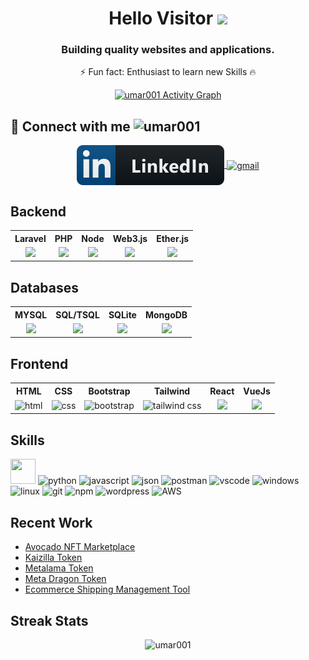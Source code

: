 
<h1 align="center">
  Hello Visitor
  <img src="https://media.giphy.com/media/hvRJCLFzcasrR4ia7z/giphy.gif" width="30">
</h1>

<h3 align="center">Building quality websites and applications. </h3>

<!-- <p align="center"> 💼 Working at <a href="https://leadconcept.com/">LEADconcept Solution Leaders</a> </p>  -->
<p align="center"> ⚡ Fun fact: Enthusiast to learn new Skills 🔥 </p>

<p align="center">
  <a href="https://github-readme-stats-sigma-five.vercel.app/api/top-langs/?username=umar001&theme=radical&langs_count=10&layout=compact"><img alt="umar001 Activity Graph" src="https://github-readme-stats-sigma-five.vercel.app/api/top-langs/?username=umar001&theme=radical&langs_count=10&layout=compact"></a>
 </p>
 
 <h2>🔌 Connect with me <img src="https://komarev.com/ghpvc/?username=umar001&color=green" alt="umar001" /> </h2>
 
 <p align="center">
  <a href="https://www.linkedin.com/in/umar-naveed-10540a175/">
    <img align="center" src="https://github.com/ryihan/ryihan-material/blob/main/Icon/linkedin.svg" alt="linkedin" />
  </a>
  <a href="mailto:umarnaveed001@gmail.com">
    <img align="center" src="https://github.com/keikomori/icons-badges/blob/master/badges/Gmail/gmail.svg" alt="gmail" />
  </a>
<!--   <a href="https://stackoverflow.com/users/9658195/hassan-malik">
    <img align="center" src="https://github.com/keikomori/icons-badges/blob/master/badges/Stackoverflow/stackoverflow.svg" alt="stackoverflow" />
  </a> -->
</p>

<h2> Backend </h2>

<table class="mx-0">
  <tr>
    <th align="center">Laravel</th>
    <th align="center">PHP</th>
<!--     <th align="center">Django</th> -->
    <th align="center">Node</th>
    <th align="center">Web3.js</th>
    <th align="center">Ether.js</th>
  </tr>
  <tr>
    <td align="center">
      <img src="https://upload.wikimedia.org/wikipedia/commons/thumb/9/9a/Laravel.svg/1200px-Laravel.svg.png" height="60">
    </td>
    <td align="center">
      <img src="https://i0.wp.com/phpmagazine.net/wp-content/uploads/2020/09/php8.png?fit=420%2C206&ssl=1" height="60">
    </td>
<!--     <td align="center">
      <img src="https://img.icons8.com/color/50/000000/django.png" height="60">
    </td>  -->
    <td align="center">
      <img src="https://img.icons8.com/color/48/000000/nodejs.png" height="60">
    </td>  
    <td align="center">
      <img src="https://seeklogo.com/images/W/web3js-logo-62DEE79B50-seeklogo.com.png" height="60">
    </td> 
    <td align="center">
      <img src="https://res.cloudinary.com/divzjiip8/image/upload/v1624392472/logos/ethers_blue.png" height="60">
    </td> 
  </tr>
</table>

<h2> Databases </h2>

<table>
  <tr>
    <th align="center">MYSQL</th>
    <th align="center">SQL/TSQL</th>
    <th align="center">SQLite</th>
    <th align="center">MongoDB</th>
  </tr>
  <tr>
    <td align="center">
     <img src="https://img.icons8.com/color/48/000000/mysql-logo.png"/>
    </td>
    <td align="center">
     <img src="https://img.icons8.com/nolan/64/sql.png"/>
    </td>
    <td align="center">
      <img src="https://img.icons8.com/doodle/48/000000/feather.png"/>
    </td> 
    <td align="center">
     <img src="https://img.icons8.com/color/48/000000/mongodb.png"/>
    </td>  
  </tr>
</table>

<h2> Frontend </h2>

<table>
  <tr>
    <th align="center">HTML</th>
    <th align="center">CSS</th>
    <th align="center">Bootstrap</th>
    <th align="center">Tailwind</th>
    <th align="center">React</th>
    <th align="center">VueJs</th>
  </tr>
  <tr>
    <td align="center">
     <img src="https://img.icons8.com/nolan/64/html-5.png" alt="html" />
    </td>
    <td align="center">
     <img src="https://img.icons8.com/dusk/64/000000/css3.png" alt="css" />
    </td>
    <td align="center">
      <img src="https://img.icons8.com/color/48/000000/bootstrap.png" alt="bootstrap"/>
    </td> 
    <td align="center">
      <img src="https://tailwindcss.com/_next/static/media/tailwindcss-mark.cb8046c163f77190406dfbf4dec89848.svg" alt="tailwind css" />
    </td>  
    <td align="center">
      <img src="https://img.icons8.com/plasticine/48/000000/react.png"/>
    </td>
    <td align="center">
      <img src="https://img.icons8.com/color/48/000000/vue-js.png"/>
    </td>
  </tr>
</table>

<h2> Skills </h2>

<p>
  <span><img src="https://img.icons8.com/ios/50/000000/php-logo.png" width="40" height="40"></span>
  <span><img src="https://img.icons8.com/dusk/64/000000/python.png" width="40" height="40" alt="python"></span>
  <span><img src="https://img.icons8.com/dusk/64/000000/javascript.png" width="40" height="40" alt="javascript"></span>
  <span><img src="https://img.icons8.com/color/48/000000/json.png" width="40" height="40" alt="json"></span>
  <span><img src="https://img.icons8.com/dusk/64/000000/postman-api.png"  width="40" height="40" alt="postman"></span>
  <span><img src="https://github.com/keikomori/icons-badges/blob/master/icons/VSCode/vscode.svg" alt="vscode" width="40" height="40"></span>
  <span><img src="https://github.com/keikomori/icons-badges/blob/master/icons/Windows/windows.svg" alt="windows" width="40" height="40"></span>
  <span><img src="https://img.icons8.com/dusk/64/000000/linux.png" width="40" height="40" alt="linux"></span>
  <span><img src="https://github.com/keikomori/icons-badges/blob/master/icons/Git/git.svg" alt="git" width="40" height="40"alt="git"/></span>
  <span><img src="https://img.icons8.com/color/48/000000/npm.png" alt="npm" width="40" height="40"></span>
  <span><img src="https://github.com/keikomori/icons-badges/blob/master/icons/WordPress/wordpress.svg" alt="wordpress" width="40" height="40"/></span>
  <span><img src="https://img.icons8.com/color/72/amazon-web-services.png" alt="AWS" width="40" height="40"/></span>
</p>

<h2> Recent Work </h2>
<ul>
<li><a href="https://avonftmarket.io/">Avocado NFT Marketplace</a></li>
<li><a href="https://kaizilla.io/">Kaizilla Token</a></li>
<li><a href="https://metalama.io/">Metalama Token</a></li>
<li><a href="https://meta-dragon.quest/">Meta Dragon Token</a></li>
<li><a href="https://ecommerceshipping.io/">Ecommerce Shipping Management Tool</a></li>
</ul>

<h2>Streak Stats</h2>

<p align="center">
  <img src="http://github-readme-streak-stats.herokuapp.com?user=umar001&theme=dracula" alt="umar001" />
</p>
<!--
**umar001/umar001** is a ✨ _special_ ✨ repository because its `README.md` (this file) appears on your GitHub profile.**
-->
